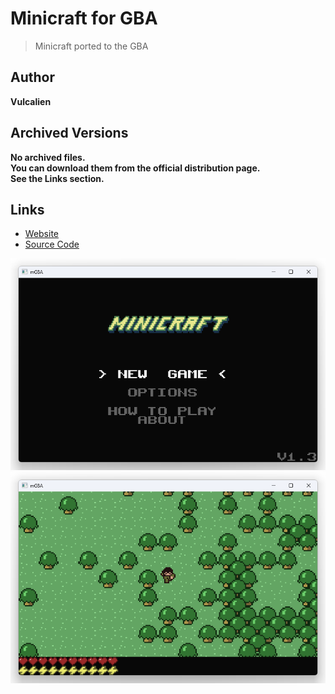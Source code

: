 <detail>

# Minicraft for GBA 
  
>Minicraft ported to the GBA 
  
## Author 
**Vulcalien** 

## Archived Versions 
**No archived files.**  
**You can download them from the official distribution page.**  
**See the Links section.** 

## Links
- [Website](https://vulcalien.itch.io/minicraft-for-gba)  
- [Source Code](https://github.com/Vulcalien/minicraft-gba/)  

![_main](https://github.com/FurnishedChunk/Minicraft-Mod-Archives/raw/master/readme_shot/minigba_main.png)
![](https://github.com/FurnishedChunk/Minicraft-Mod-Archives/raw/master/readme_shot/minigba.png)
</detail>
<p>

<detail>